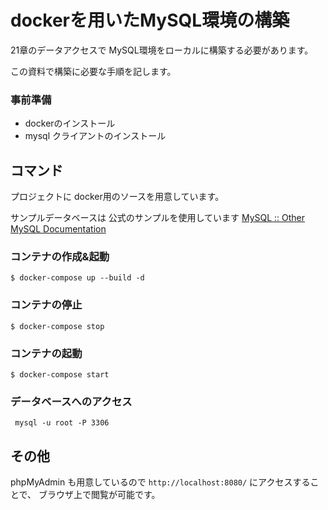 # dockerを用いたMySQL環境の構築

21章のデータアクセスで MySQL環境をローカルに構築する必要があります。

この資料で構築に必要な手順を記します。

### 事前準備

- dockerのインストール
- mysql クライアントのインストール

## コマンド

プロジェクトに docker用のソースを用意しています。

サンプルデータベースは 公式のサンプルを使用しています [MySQL :: Other MySQL Documentation](https://dev.mysql.com/doc/index-other.html)

### コンテナの作成&起動
```
$ docker-compose up --build -d
```

### コンテナの停止
```
$ docker-compose stop
```

### コンテナの起動
```
$ docker-compose start
```

### データベースへのアクセス
```
 mysql -u root -P 3306
```


## その他
phpMyAdmin も用意しているので `http://localhost:8080/` にアクセスすることで、 ブラウザ上で閲覧が可能です。
